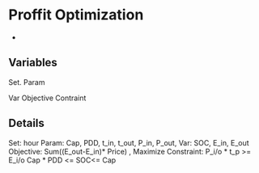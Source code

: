 # Proffit Optimization
-
Variables
-
Set.
Param

Var
Objective
Contraint

Details
-
Set: hour
Param: Cap, PDD, t_in, t_out, P_in, P_out, 
Var: SOC, E_in, E_out
Objective: Sum((E_out-E_in)* Price) , Maximize
Constraint:
  P_i/o * t_p >= E_i/o
  Cap * PDD <= SOC<= Cap  
